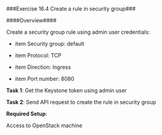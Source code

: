 ###Exercise 16.4 Create a rule in security group###

####Overview####

Create a security group rule using admin user credentials:

* item Security group: default

* item Protocol: TCP

* item Direction: Ingress

* item Port number: 8080


**Task 1**: Get the Keystone token using admin user

**Task 2**: Send API request to create the rule in security group


**Required Setup**:

Access to OpenStack machine
